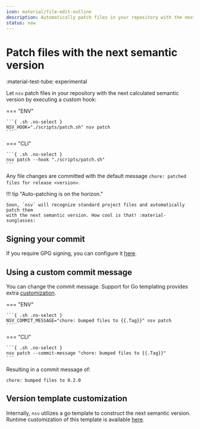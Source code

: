 ```yaml
---
icon: material/file-edit-outline
description: Automatically patch files in your repository with the next semantic version
status: new
---
```


# Patch files with the next semantic version

<span class="rounded-pill">:material-test-tube: experimental</span>

Let `nsv` patch files in your repository with the next calculated semantic version by executing a custom hook:

=== "ENV"

    ```{ .sh .no-select }
    NSV_HOOK="./scripts/patch.sh" nsv patch
    ```

=== "CLI"

    ```{ .sh .no-select }
    nsv patch --hook "./scripts/patch.sh"
    ```

Any file changes are committed with the default message `chore: patched files for release <version>`.

!!! tip "Auto-patching is on the horizon."

    Soon, `nsv` will recognize standard project files and automatically patch them
    with the next semantic version. How cool is that! :material-sunglasses:

## Signing your commit

If you require GPG signing, you can configure it [here](./git-signing.md).

## Using a custom commit message

You can change the commit message. Support for Go templating provides extra [customization](./reference/templating.md#commit-message).

=== "ENV"

    ```{ .sh .no-select }
    NSV_COMMIT_MESSAGE="chore: bumped files to {{.Tag}}" nsv patch
    ```

=== "CLI"

    ```{ .sh .no-select }
    nsv patch --commit-message "chore: bumped files to {{.Tag}}"
    ```

Resulting in a commit message of:

```{ .text .no-select .no-copy }
chore: bumped files to 0.2.0
```

## Version template customization

Internally, `nsv` utilizes a go template to construct the next semantic version. Runtime customization of this template is available [here](./next-version.md#version-template-customization).

